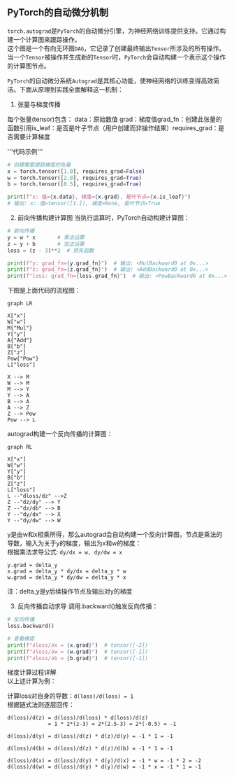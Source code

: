 ## PyTorch的自动微分机制
`torch.autograd`是`PyTorch`的自动微分引擎，为神经网络训练提供支持。它通过构建一个计算图来跟踪操作。<br>
这个图是一个有向无环图`DAG`，它记录了创建最终输出`Tensor`所涉及的所有操作。<br>
当一个`Tensor`被操作并生成新的`Tensor`时，`PyTorch`会自动构建一个表示这个操作的计算图节点。<br>

`PyTorch`的自动微分系统`Autograd`是其核心功能，使神经网络的训练变得高效简洁。下面从原理到实践全面解释这一机制：<br>

1. 张量与梯度传播

每个张量(tensor)包含：
​data​：原始数值
​grad​：梯度值
​grad_fn​：创建此张量的函数引用
​is_leaf​：是否是叶子节点（用户创建而非操作结果）
​requires_grad​：是否需要计算梯度

'''代码示例'''
```py
# 创建需要跟踪梯度的张量
x = torch.tensor([1.0], requires_grad=False)
w = torch.tensor([2.0], requires_grad=True)
b = torch.tensor([0.5], requires_grad=True)

print(f"x: 值={x.data}, 梯度={x.grad}, 是叶节点={x.is_leaf}")
# 输出: x: 值=tensor([1.]), 梯度=None, 是叶节点=True
```

2. 前向传播构建计算图
当执行运算时，PyTorch自动构建计算图：
```py
# 前向传播
y = w * x       # 乘法运算
z = y + b       # 加法运算
loss = (z - 3)**2  # 损失函数

print(f"y: grad_fn={y.grad_fn}")  # 输出: <MulBackward0 at 0x...>
print(f"z: grad_fn={z.grad_fn}")  # 输出: <AddBackward0 at 0x...>
print(f"loss: grad_fn={loss.grad_fn}")  # 输出: <PowBackward0 at 0x...>
```
下图是上面代码的流程图：<br>
```mermaid
graph LR

X["x"]
W["w"]
M{"Mul"}
Y["y"]
A{"Add"}
B["b"]
Z["z"]
Pow{"Pow"}
L["loss"]

X --> M
W --> M
M --> Y
Y --> A
B --> A
A --> Z
Z --> Pow
Pow --> L

```
autograd构建一个反向传播的计算图：<br>
```mermaid
graph RL

X["x"]
W["w"]
Y["y"]
B["b"]
Z["z"]
L["loss"]
L --"dloss/dz" -->Z
Z --"dz/dy" --> Y
Z --"dz/db" --> B
Y --"dy/dx" --> X
Y --"dy/dw" --> W

```

y是由w和x相乘所得，那么autograd会自动构建一个反向计算图，节点是乘法的导数，输入为关于y的梯度，输出为x和w的梯度：<br>
根据乘法求导公式: `dy/dx = w, dy/dw = x` <br>
```
y.grad = delta_y 
x.grad = delta_y * dy/dx = delta_y * w
w.grad = delta_y * dy/dw = delta_y * x
```
注：delta_y是y后续操作节点及输出对y的梯度

3. 反向传播自动求导
调用.backward()触发反向传播：
```py
# 反向传播
loss.backward()

# 查看梯度
print(f"∂loss/∂x = {x.grad}")  # tensor([-2])
print(f"∂loss/∂w = {w.grad}")  # tensor([-1])
print(f"∂loss/∂b = {b.grad}")  # tensor([-1])
```

梯度计算过程详解<br>
以上述计算为例：<br>

计算loss对自身的导数：`d(loss)/d(loss) = 1`<br>
根据链式法则逐层回传：<br>

```
d(loss)/d(z) = d(loss)/d(loss) * d(loss)/d(z) 
             = 1 * 2*(z-3) = 2*(2.5-3) = 2*(-0.5) = -1

d(loss)/d(y) = d(loss)/d(z) * d(z)/d(y) = -1 * 1 = -1

d(loss)/d(b) = d(loss)/d(z) * d(z)/d(b) = -1 * 1 = -1

d(loss)/d(x) = d(loss)/d(y) * d(y)/d(x) = -1 * w = -1 * 2 = -2
d(loss)/d(w) = d(loss)/d(y) * d(y)/d(w) = -1 * x = -1 * 1 = -1
```
